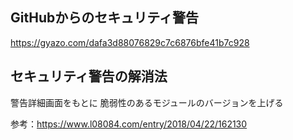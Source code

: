 ## GitHubからのセキュリティ警告

https://gyazo.com/dafa3d88076829c7c6876bfe41b7c928

## セキュリティ警告の解消法

警告詳細画面をもとに
脆弱性のあるモジュールのバージョンを上げる

参考：https://www.l08084.com/entry/2018/04/22/162130
